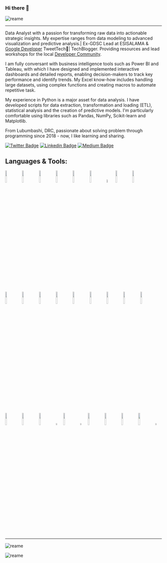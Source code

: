### Hi there 👋

![reame](https://github-profile-trophy.vercel.app/?username=Savalone47)

<hr/>

 Data Analyst with a passion for transforming raw data into actionable strategic insights. My expertise ranges from data modeling to advanced visualization and predictive analysis.| Ex-GDSC Lead at ESISALAMA & <a href="https://g.dev/josue-yenga"> Google Developer</a> TweetTech🚀| TechBlogger. Providing resources and lead workshops for the local <a href="https://github.com/DevCube-RDC"> Developer Community</a>. <br/>

I am fully conversant with business intelligence tools such as Power BI and Tableau, with which I have designed and implemented interactive dashboards and detailed reports, enabling decision-makers to track key performance and identify trends. My Excel know-how includes handling large datasets, using complex functions and creating macros to automate repetitive task.

My experience in Python is a major asset for data analysis. I have developed scripts for data extraction, transformation and loading (ETL), statistical analysis and the creation of predictive models. I'm particularly comfortable using libraries such as Pandas, NumPy, Scikit-learn and Matplotlib.

From Lubumbashi, DRC, passionate about solving problem through programming since 2018 - now, I like learning and sharing.


[![Twitter Badge](https://img.shields.io/badge/-Twitter-1ca0f1?style=flat-square&labelColor=1ca0f1&logo=twitter&logoColor=white&link=https://twitter.com/fagnerpsantos)](https://twitter.com/JosueYenga)
[![Linkedin Badge](https://img.shields.io/badge/-LinkedIn-blue?style=flat-square&logo=Linkedin&logoColor=white&link=https://www.linkedin.com/in/fagnerpsantos/)](https://www.linkedin.com/in/josue-yenga/)
[![Medium Badge](https://img.shields.io/badge/-Medium-000?style=flat-square&logo=Medium&logoColor=white&link=https://medium.com/fagnerpsantos)]( https://medium.com/@josueyenga)

## Languages & Tools:

  <code><img width="10%" src="https://www.vectorlogo.zone/logos/w3_html5/w3_html5-ar21.svg"></code>
  <code><img width="10%" src="https://www.vectorlogo.zone/logos/w3_css/w3_css-ar21.svg"></code>
  <code><img width="10%" src="https://www.vectorlogo.zone/logos/javascript/javascript-vertical.svg"></code>
  <code><img width="10%" src="https://www.vectorlogo.zone/logos/reactjs/reactjs-ar21.svg"></code>
  <code><img width="10%" src="https://www.vectorlogo.zone/logos/php/php-horizontal.svg"></code>
  <code><img width="10%" src="https://www.vectorlogo.zone/logos/laravel/laravel-ar21.svg"></code>
  <code><img width="5%" src="https://camo.githubusercontent.com/4445179412db4e00d5d1ca83724f51da38e1de1106d39c556c7205755bc7176e/68747470733a2f2f65787465726e616c2d636f6e74656e742e6475636b6475636b676f2e636f6d2f6970332f636f646569676e697465722e636f6d2e69636f"></code>
  <code><img width="10%" src="https://www.vectorlogo.zone/logos/netlify/netlify-ar21.svg"></code>
  <code><img width="10%" src="https://www.vectorlogo.zone/logos/nginx/nginx-ar21.svg"></code>
  <code><img width="10%" src="https://www.vectorlogo.zone/logos/travis-ci/travis-ci-ar21.svg"></code>
  <code><img width="10%" src="https://www.vectorlogo.zone/logos/mysql/mysql-ar21.svg"></code> 
  <code><img width="10%" src="https://www.vectorlogo.zone/logos/firebase/firebase-ar21.svg"></code>
  <code><img width="10%" src="https://www.vectorlogo.zone/logos/mongodb/mongodb-ar21.svg"></code>
  <code><img width="10%" src="https://www.vectorlogo.zone/logos/phpmyadmin/phpmyadmin-ar21.svg"></code>
  <code><img width="10%" src="https://www.vectorlogo.zone/logos/docker/docker-ar21.svg"></code>
  <code><img width="10%" src="https://www.vectorlogo.zone/logos/git-scm/git-scm-ar21.svg"></code>
  <code><img width="10%" src="https://www.vectorlogo.zone/logos/visualstudio_code/visualstudio_code-ar21.svg"></code>
  <code><img width="10%" src="https://www.vectorlogo.zone/logos/typescriptlang/typescriptlang-ar21.svg"></code>
  <code><img width="10%" src="https://www.vectorlogo.zone/logos/linux/linux-ar21.svg"></code>
  <code><img width="10%" src="https://www.vectorlogo.zone/logos/canva/canva-ar21.svg"></code>
  <code><img width="10%" src="https://www.vectorlogo.zone/logos/jetbrains/jetbrains-ar21.svg"></code>
  <code><img width="4%" src="https://www.vectorlogo.zone/logos/getpostman/getpostman-icon.svg"></code>
  <code><img width="10%" src="https://www.vectorlogo.zone/logos/google_chrome/google_chrome-ar21.svg"></code>
  <code><img width="4%" src="https://www.vectorlogo.zone/logos/evernote/evernote-icon.svg"></code>
  <code><img width="10%" src="https://www.vectorlogo.zone/logos/pixabay/pixabay-ar21.svg"></code>
  <code><img width="10%" src="https://www.vectorlogo.zone/logos/tailwindcss/tailwindcss-ar21.svg"></code>
  <code><img width="10%" src="https://www.vectorlogo.zone/logos/trello/trello-ar21.svg"></code>
  <code><img width="10%" src="https://www.vectorlogo.zone/logos/twilio/twilio-ar21.svg"></code>
  <code><img width="4%" src="https://www.vectorlogo.zone/logos/hashnode/hashnode-icon.svg"></code>

  
  <hr/>

 ![reame](https://github-readme-stats.vercel.app/api?username=Savalone47&show_icons=true&theme=radical)

 
 ![reame](https://github-profile-trophy.vercel.app/?username=Savalone47&theme=juicyfresh&no-frame=true&row=1&&margin-w=20&no-bg=true)
 
 
 
 




